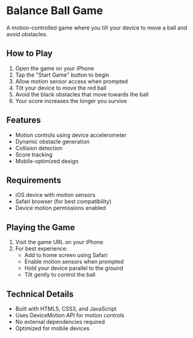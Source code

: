 # Balance Ball Game

A motion-controlled game where you tilt your device to move a ball and avoid obstacles.

## How to Play

1. Open the game on your iPhone
2. Tap the "Start Game" button to begin
3. Allow motion sensor access when prompted
4. Tilt your device to move the red ball
5. Avoid the black obstacles that move towards the ball
6. Your score increases the longer you survive

## Features

- Motion controls using device accelerometer
- Dynamic obstacle generation
- Collision detection
- Score tracking
- Mobile-optimized design

## Requirements

- iOS device with motion sensors
- Safari browser (for best compatibility)
- Device motion permissions enabled

## Playing the Game

1. Visit the game URL on your iPhone
2. For best experience:
   - Add to home screen using Safari
   - Enable motion sensors when prompted
   - Hold your device parallel to the ground
   - Tilt gently to control the ball

## Technical Details

- Built with HTML5, CSS3, and JavaScript
- Uses DeviceMotion API for motion controls
- No external dependencies required
- Optimized for mobile devices 